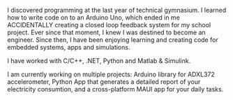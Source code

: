 I discovered programming at the last year of technical gymnasium. 
I learned how to write code on to an Arduino Uno, which ended in me ACCIDENTALLY creating a closed loop feedback system for my school project. Ever since that moment, I knew I was destined to become an engineer.
Since then, I have been enjoying learning and creating code for embedded systems, apps and simulations. 

I have worked with C/C++, .NET, Python and Matlab & Simulink.

I am currently working on multiple projects: Arduino library for ADXL372 accelerometer, Python App that generates a detailed report of your electricity consumtion, and a cross-platform MAUI app for your daily tasks.

